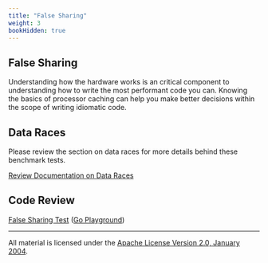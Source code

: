 ```yaml
---
title: "False Sharing"
weight: 3
bookHidden: true
---
```


## False Sharing

Understanding how the hardware works is an critical component to understanding how to write the most performant code you can. Knowing the basics of processor caching can help you make better decisions within the scope of writing idiomatic code.

## Data Races
Please review the section on data races for more details behind these benchmark tests.

[Review Documentation on Data Races](/docs/concurrency/data_race)

## Code Review
  
[False Sharing Test](falseshare_test.go) ([Go Playground](https://play.golang.org/p/HF-hI1N2Jv-))
___
All material is licensed under the [Apache License Version 2.0, January 2004](http://www.apache.org/licenses/LICENSE-2.0).
